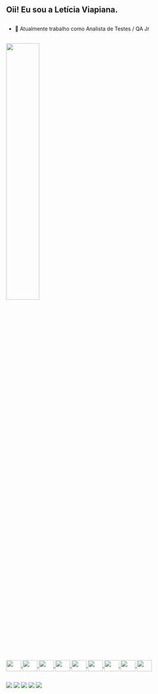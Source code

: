 ## Oii! Eu sou a Letícia Viapiana.
##

- 🔭 Atualmente trabalho como Analista de Testes / QA Jr

<br>
<div>
  <a href="https://github.com/leticiaviapiana">
  <img width="42%" src="https://github-readme-stats.vercel.app/api?username=leticiaviapiana&show_icons=false&theme=tokyonight&include_all_commits=true&count_private=true"/>


</div>

<div style="display: inline_block"><br>

<img align="center" height="30" width="40" src="https://cdn.jsdelivr.net/gh/devicons/devicon/icons/html5/html5-original.svg" />
<img align="center" height="30" width="40" src="https://cdn.jsdelivr.net/gh/devicons/devicon/icons/css3/css3-original.svg" />
<img align="center" height="30" width="40" src="https://cdn.jsdelivr.net/gh/devicons/devicon/icons/javascript/javascript-original.svg" />
<img align="center" height="30" width="40" src="https://cdn.jsdelivr.net/gh/devicons/devicon/icons/c/c-original.svg" />
<img align="center" height="30" width="40" src="https://cdn.jsdelivr.net/gh/devicons/devicon/icons/cplusplus/cplusplus-original.svg" />
<img align="center" height="30" width="40" src="https://cdn.jsdelivr.net/gh/devicons/devicon/icons/java/java-original.svg" /> 
<img align="center" height="30" width="40" src="https://cdn.jsdelivr.net/gh/devicons/devicon/icons/selenium/selenium-original.svg" />
<!--      
<img align="center" height="30" width="40" src="https://cdn.jsdelivr.net/gh/devicons/devicon/icons/cucumber/cucumber-plain.svg" />
-->
<img align="center" height="30" width="40" src="https://cdn.jsdelivr.net/gh/devicons/devicon/icons/jira/jira-original.svg" />
<img align="center" height="30" width="40" src="https://cdn.jsdelivr.net/gh/devicons/devicon/icons/confluence/confluence-original.svg" />
</div>

##

<div>
<a href="https://www.linkedin.com/in/leticiaviapiana" target="_blank"><img src="https://img.shields.io/badge/-LinkedIn-%230077B5?style=for-the-badge&logo=linkedin&logoColor=white" target="_blank"></a> 
<a href="mailto:leticiaviapiana@hotmail.com"><img src="https://img.shields.io/badge/Microsoft_Outlook-0078D4?style=for-the-badge&logo=microsoft-outlook&logoColor=white" target="_blank"></a>
<a href="mailto:leticiaviapiana@gmail.com"><img src="https://img.shields.io/badge/Gmail-D14836?style=for-the-badge&logo=gmail&logoColor=white" target="_blank"></a>
<a href="https://discord.gg/leticiaviapiana#0325" target="_blank"><img src="https://img.shields.io/badge/Discord-7289DA?style=for-the-badge&logo=discord&logoColor=white" target="_blank"></a> 
<a href="https://instagram.com/leticiaviapiana" target="_blank"><img src="https://img.shields.io/badge/-Instagram-%23E4405F?style=for-the-badge&logo=instagram&logoColor=white" target="_blank"></a>
</div>

